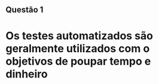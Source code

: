 ## Questão 1 
# Os testes automatizados são geralmente utilizados com o objetivos de poupar tempo e dinheiro
